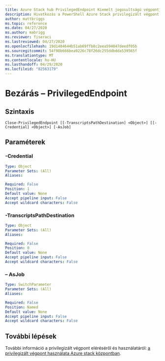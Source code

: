 ```yaml
---
title: Azure Stack hub PrivilegedEndpoint Kiemelt jogosultságú végpontja
description: Hivatkozás a PowerShell Azure Stack privilegizált végpont – Bezárás – PrivilegedEndpoint
author: mattbriggs
ms.topic: reference
ms.date: 04/27/2020
ms.author: mabrigg
ms.reviewer: fiseraci
ms.lastreviewed: 04/27/2020
ms.openlocfilehash: 19d1484644b51ab69ffb8c2eea594847deedf05b
ms.sourcegitcommit: 54f98b666bea9226c78f26dc255ddbdda539565f
ms.translationtype: MT
ms.contentlocale: hu-HU
ms.lasthandoff: 04/29/2020
ms.locfileid: "82563179"
---
```

# <a name="close-privilegedendpoint"></a>Bezárás – PrivilegedEndpoint

## <a name="syntax"></a>Szintaxis

```
Close-PrivilegedEndpoint [[-TranscriptsPathDestination] <Object>] [[-Credential] <Object>] [-AsJob]
```

## <a name="parameters"></a>Paraméterek

### <a name="-credential"></a>-Credential


```yaml
Type: Object
Parameter Sets: (All)
Aliases:

Required: False
Position: 1
Default value: None
Accept pipeline input: False
Accept wildcard characters: False
```

### <a name="-transcriptspathdestination"></a>-TranscriptsPathDestination
 

```yaml
Type: Object
Parameter Sets: (All)
Aliases:

Required: False
Position: 0
Default value: None
Accept pipeline input: False
Accept wildcard characters: False
```

### <a name="-asjob"></a>– AsJob


```yaml
Type: SwitchParameter
Parameter Sets: (All)
Aliases:

Required: False
Position: Named
Default value: None
Accept pipeline input: False
Accept wildcard characters: False
```

## <a name="next-steps"></a>További lépések

További információ a privilegizált végpont eléréséről és használatáról: [a privilegizált végpont használata Azure stack központban](https://docs.microsoft.com/azure-stack/operator/azure-stack-privileged-endpoint).